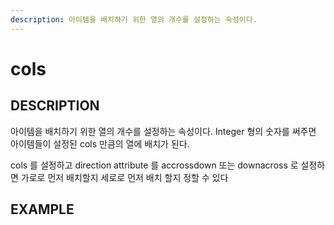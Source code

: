 ```yaml
---
description: 아이템을 배치하기 위한 열의 개수를 설정하는 속성이다.
---
```


# cols

## DESCRIPTION

아이템을 배치하기 위한 열의 개수를 설정하는 속성이다. Integer 형의 숫자를 써주면 아이템들이 설정된 cols 만큼의 열에 배치가 된다.

cols 를 설정하고 direction attribute 를 accrossdown 또는 downacross 로 설정하면 가로로 먼저 배치할지 세로로 먼저 배치 할지 정할 수 있다

## EXAMPLE



